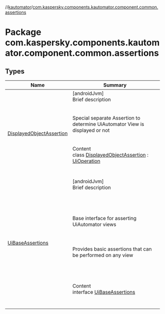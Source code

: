 //[kautomator](../index.md)/[com.kaspersky.components.kautomator.component.common.assertions](index.md)



# Package com.kaspersky.components.kautomator.component.common.assertions  


## Types  
  
|  Name|  Summary| 
|---|---|
| [DisplayedObjectAssertion](-displayed-object-assertion/index.md)| [androidJvm]  <br>Brief description  <br><br><br>Special separate Assertion to determine UiAutomator View is displayed or not<br><br>  <br>Content  <br>class [DisplayedObjectAssertion](-displayed-object-assertion/index.md) : [UiOperation](../com.kaspersky.components.kautomator.intercept.operation/-ui-operation/index.md)<UiObject2>   <br><br><br>
| [UiBaseAssertions](-ui-base-assertions/index.md)| [androidJvm]  <br>Brief description  <br><br><br><br><br>Base interface for asserting UiAutomator views<br><br><br><br>Provides basic assertions that can be performed on any view<br><br><br><br>  <br>Content  <br>interface [UiBaseAssertions](-ui-base-assertions/index.md)  <br><br><br>

